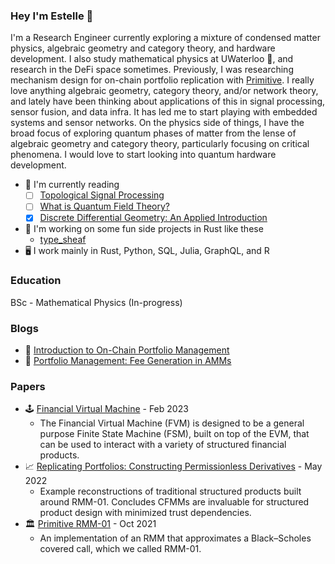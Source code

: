 ### Hey I'm Estelle 🌟

I'm a Research Engineer currently exploring a mixture of condensed matter physics, algebraic geometry and category theory, and hardware development. I also study mathematical physics at UWaterloo 🌌, and research in the DeFi space sometimes. Previously, I was researching mechanism design for on-chain portfolio replication with [Primitive](https://www.primitive.xyz/). I really love anything algebraic geometry, category theory, and/or network theory, and lately have been thinking about applications of this in signal processing, sensor fusion, and data infra. It has led me to start playing with embedded systems and sensor networks. On the physics side of things, I have the broad focus of exploring quantum phases of matter from the lense of algebraic geometry and category theory, particularly focusing on critical phenomena. I would love to start looking into quantum hardware development.

- 🔭 I'm currently reading
  - [ ] [Topological Signal Processing](https://link.springer.com/book/10.1007/978-3-642-36104-3)
  - [ ] [What is Quantum Field Theory?](https://www.cambridge.org/core/books/what-is-a-quantum-field-theory/899688E515D7E05AAA88DB08325E6EAE)
  - [x] [Discrete Differential Geometry: An Applied Introduction](http://www.cs.cmu.edu/~kmcrane/Projects/DDG/paper.pdf)
- 🌱 I'm working on some fun side projects in Rust like these
  - [type_sheaf](https://github.com/Autoparallel/type_sheaf)
- 🖥️ I work mainly in Rust, Python, SQL, Julia, GraphQL, and R

### Education

BSc - Mathematical Physics (In-progress)

### Blogs

- 🥛 [Introduction to On-Chain Portfolio Management](https://www.primitive.xyz/posts/RMMTech)
- 🍪 [Portfolio Management: Fee Generation in AMMs](https://www.primitive.xyz/blog/fee-growth)

### Papers

- 🕹️ [Financial Virtual Machine](https://www.primitive.xyz/papers/yellow.pdf) - Feb 2023
  - The Financial Virtual Machine (FVM) is designed to be a general purpose Finite State Machine (FSM), built on top of the EVM, that can be used to interact with a variety of structured financial products.
- 📈 [Replicating Portfolios: Constructing Permissionless Derivatives](https://www.primitive.xyz/papers/Constructing_Permissionless_Derivatives.pdf) - May 2022
  - Example reconstructions of traditional structured products built around RMM-01. Concludes CFMMs are invaluable for structured product design with minimized trust dependencies.
- 🏛️ [Primitive RMM-01](https://www.primitive.xyz/papers/Whitepaper.pdf) - Oct 2021
  - An implementation of an RMM that approximates a Black–Scholes covered call, which we called RMM-01.
